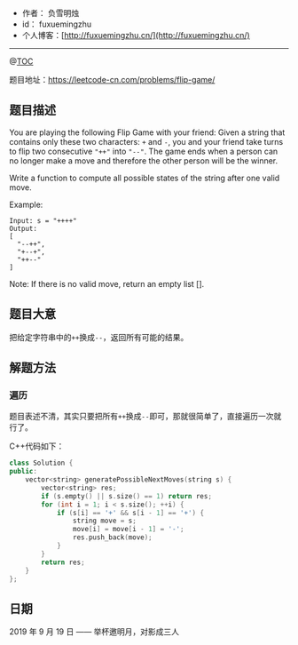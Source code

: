 

- 作者：    负雪明烛
- id：      fuxuemingzhu
- 个人博客：[http://fuxuemingzhu.cn/](http://fuxuemingzhu.cn/)

---
@[TOC](目录)


题目地址：https://leetcode-cn.com/problems/flip-game/

## 题目描述

You are playing the following Flip Game with your friend: Given a string that contains only these two characters: `+` and `-`, you and your friend take turns to flip two consecutive `"++"` into `"--"`. The game ends when a person can no longer make a move and therefore the other person will be the winner.

Write a function to compute all possible states of the string after one valid move.

Example:

    Input: s = "++++"
    Output: 
    [
      "--++",
      "+--+",
      "++--"
    ]

Note: If there is no valid move, return an empty list [].


## 题目大意

把给定字符串中的`++`换成`--`，返回所有可能的结果。

## 解题方法

### 遍历

题目表述不清，其实只要把所有`++`换成`--`即可，那就很简单了，直接遍历一次就行了。

C++代码如下：

```cpp
class Solution {
public:
    vector<string> generatePossibleNextMoves(string s) {
        vector<string> res;
        if (s.empty() || s.size() == 1) return res;
        for (int i = 1; i < s.size(); ++i) {
            if (s[i] == '+' && s[i - 1] == '+') {
                string move = s;
                move[i] = move[i - 1] = '-';
                res.push_back(move);
            }
        }
        return res;
    }
};
```

## 日期

2019 年 9 月 19 日 —— 举杯邀明月，对影成三人


  [1]: https://blog.csdn.net/fuxuemingzhu/article/details/100977773
